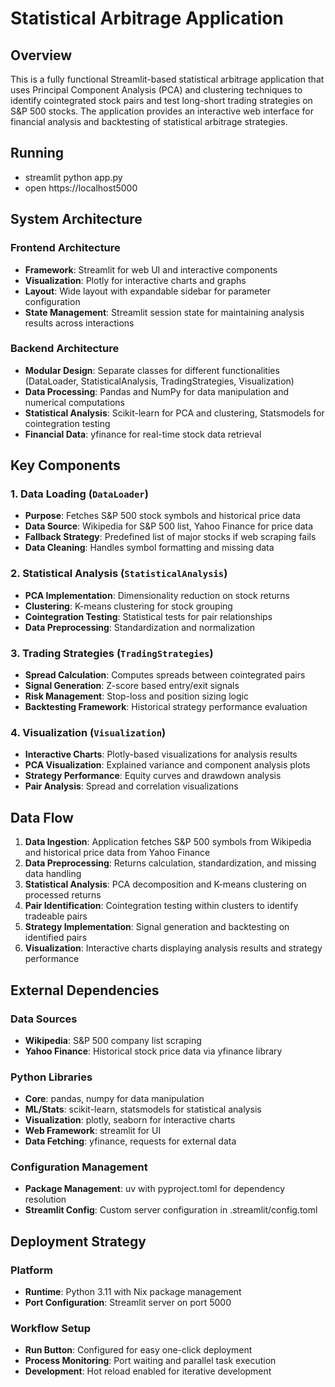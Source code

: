 # Statistical Arbitrage Application

## Overview

This is a fully functional Streamlit-based statistical arbitrage application that uses Principal Component Analysis (PCA) and clustering techniques to identify cointegrated stock pairs and test long-short trading strategies on S&P 500 stocks. The application provides an interactive web interface for financial analysis and backtesting of statistical arbitrage strategies.

## Running
- streamlit python app.py
- open https://localhost5000


## System Architecture

### Frontend Architecture
- **Framework**: Streamlit for web UI and interactive components
- **Visualization**: Plotly for interactive charts and graphs
- **Layout**: Wide layout with expandable sidebar for parameter configuration
- **State Management**: Streamlit session state for maintaining analysis results across interactions

### Backend Architecture
- **Modular Design**: Separate classes for different functionalities (DataLoader, StatisticalAnalysis, TradingStrategies, Visualization)
- **Data Processing**: Pandas and NumPy for data manipulation and numerical computations
- **Statistical Analysis**: Scikit-learn for PCA and clustering, Statsmodels for cointegration testing
- **Financial Data**: yfinance for real-time stock data retrieval

## Key Components

### 1. Data Loading (`DataLoader`)
- **Purpose**: Fetches S&P 500 stock symbols and historical price data
- **Data Source**: Wikipedia for S&P 500 list, Yahoo Finance for price data
- **Fallback Strategy**: Predefined list of major stocks if web scraping fails
- **Data Cleaning**: Handles symbol formatting and missing data

### 2. Statistical Analysis (`StatisticalAnalysis`)
- **PCA Implementation**: Dimensionality reduction on stock returns
- **Clustering**: K-means clustering for stock grouping
- **Cointegration Testing**: Statistical tests for pair relationships
- **Data Preprocessing**: Standardization and normalization

### 3. Trading Strategies (`TradingStrategies`)
- **Spread Calculation**: Computes spreads between cointegrated pairs
- **Signal Generation**: Z-score based entry/exit signals
- **Risk Management**: Stop-loss and position sizing logic
- **Backtesting Framework**: Historical strategy performance evaluation

### 4. Visualization (`Visualization`)
- **Interactive Charts**: Plotly-based visualizations for analysis results
- **PCA Visualization**: Explained variance and component analysis plots
- **Strategy Performance**: Equity curves and drawdown analysis
- **Pair Analysis**: Spread and correlation visualizations

## Data Flow

1. **Data Ingestion**: Application fetches S&P 500 symbols from Wikipedia and historical price data from Yahoo Finance
2. **Data Preprocessing**: Returns calculation, standardization, and missing data handling
3. **Statistical Analysis**: PCA decomposition and K-means clustering on processed returns
4. **Pair Identification**: Cointegration testing within clusters to identify tradeable pairs
5. **Strategy Implementation**: Signal generation and backtesting on identified pairs
6. **Visualization**: Interactive charts displaying analysis results and strategy performance

## External Dependencies

### Data Sources
- **Wikipedia**: S&P 500 company list scraping
- **Yahoo Finance**: Historical stock price data via yfinance library

### Python Libraries
- **Core**: pandas, numpy for data manipulation
- **ML/Stats**: scikit-learn, statsmodels for statistical analysis
- **Visualization**: plotly, seaborn for interactive charts
- **Web Framework**: streamlit for UI
- **Data Fetching**: yfinance, requests for external data

### Configuration Management
- **Package Management**: uv with pyproject.toml for dependency resolution
- **Streamlit Config**: Custom server configuration in .streamlit/config.toml

## Deployment Strategy

### Platform
- **Runtime**: Python 3.11 with Nix package management
- **Port Configuration**: Streamlit server on port 5000


### Workflow Setup
- **Run Button**: Configured for easy one-click deployment
- **Process Monitoring**: Port waiting and parallel task execution
- **Development**: Hot reload enabled for iterative development

